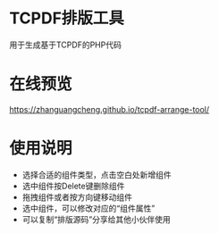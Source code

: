 # TCPDF排版工具

用于生成基于TCPDF的PHP代码

# 在线预览

<https://zhanguangcheng.github.io/tcpdf-arrange-tool/>

# 使用说明

* 选择合适的组件类型，点击空白处新增组件
* 选中组件按Delete键删除组件
* 拖拽组件或者按方向键移动组件
* 选中组件，可以修改对应的“组件属性”
* 可以复制“排版源码”分享给其他小伙伴使用
